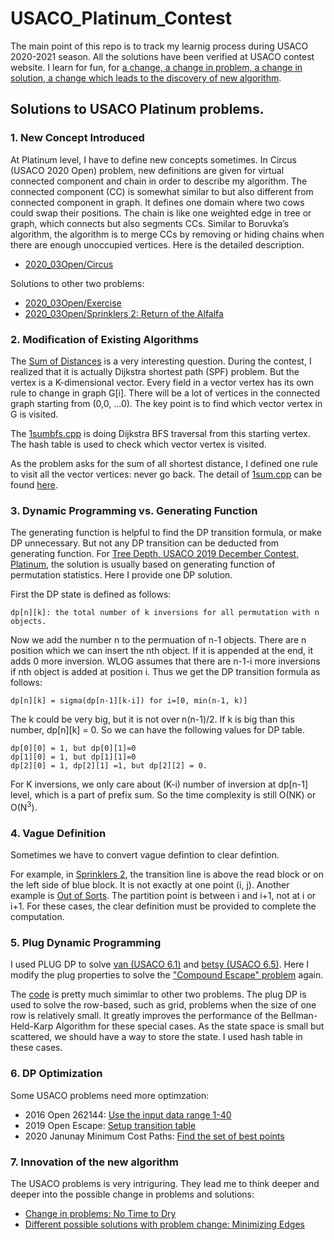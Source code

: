 # USACO_Platinum_Contest

The main point of this repo is to track my learnig process during USACO 2020-2021 season.  All the solutions have been verified at USACO contest website.  I learn for fun, for [a change, a change in problem, a change in solution, a change which leads to the discovery of new algorithm](/USACO_Platinum_Contest#7-innovation-of-the-new-algorithm).
## Solutions to USACO Platinum problems.

### 1. New Concept Introduced

At Platinum level, I have to define new concepts sometimes. In Circus (USACO 2020 Open) problem, new definitions are given for virtual connected component and chain in order to describe my algorithm. The connected component (CC) is somewhat similar to but also different from connected component in graph.  It defines one domain where two cows could swap their positions.  The chain is like one weighted edge in tree or graph, which connects but also segments CCs. Similar to Boruvka’s algorithm, the algorithm is to merge CCs by removing or hiding chains when there are enough unoccupied vertices.  Here is the detailed description.

- [2020_03Open/Circus](/2020_03Open/README.md#3-circus)

Solutions to other two problems:

- [2020_03Open/Exercise](/2020_03Open/README.md#2-exercise)
- [2020_03Open/Sprinklers 2: Return of the Alfalfa](/2020_03Open/README.md#1-sprinklers-2-return-of-the-alfalfa)

### 2. Modification of Existing Algorithms

The [Sum of Distances](http://usaco.org/index.php?page=viewproblem2&cpid=1092) is a very interesting question.  During the contest, I realized that it is actually Dijkstra shortest path (SPF) problem.  But the vertex is a K-dimensional vector.  Every field in a vector vertex has its own rule to change in graph G[i].  There will be a lot of vertices in the connected graph starting from (0,0, ...0).  The key point is to find which vector vertex in G is visited.

The [1sumbfs.cpp](2021_01Jan/1sumbfs.cpp) is doing Dijkstra BFS traversal from this starting vertex.  The hash table is used to check which vector vertex is visited.

As the problem asks for the sum of all shortest distance, I defined one rule to visit all the vector vertices: never go back.  The detail of [1sum.cpp](2021_01Jan/1sum.cpp) can be found [here](2021_01Jan/README.md#1-sum-of-distances).

### 3. Dynamic Programming vs. Generating Function

The generating function is helpful to find the DP transition formula, or make DP unnecessary.  But not any DP transition can be deducted from generating function. For [Tree Depth, USACO 2019 December Contest, Platinum](http://www.usaco.org/index.php?page=viewproblem2&cpid=974), the solution is usually based on generating function of permutation statistics.  Here I provide one DP solution.

First the DP state is defined as follows:

    dp[n][k]: the total number of k inversions for all permutation with n objects.

Now we add the number n to the permuation of n-1 objects.  There are n position which we can insert the nth object.  If it is appended at the end, it adds 0 more inversion.  WLOG assumes that there are n-1-i more inversions if nth object is added at position i.  Thus we get the DP transition formula as follows:

    dp[n][k] = sigma(dp[n-1][k-i]) for i=[0, min(n-1, k)]

The k could be very big, but it is not over n(n-1)/2.  If k is big than this number, dp[n][k] = 0.  So we can have the following values for DP table.

    dp[0][0] = 1, but dp[0][1]=0
    dp[1][0] = 1, but dp[1][1]=0
    dp[2][0] = 1, dp[2][1] =1, but dp[2][2] = 0.

For K inversions, we only care about (K-i) number of inversion at dp[n-1] level, which is a part of prefix sum.  So the time complexity is still O(NK) or O(N<sup>3</sup>).

### 4. Vague Definition

Sometimes we have to convert vague defintion to clear defintion.

For example, in [Sprinklers 2](2020_03Open/sprinklers.cpp), the transition line is above the read block or on the left side of blue block. It is not exactly at one point (i, j).  Another example is [Out of Sorts](2018_03Open/sort.cpp).  The partition point is between i and i+1, not at i or i+1. For these cases, the clear definition must be provided to complete the computation.


### 5. Plug Dynamic Programming

I used PLUG DP to solve [van (USACO 6.1)](https://github.com/ZeroNerodaHero/USACO-Training-Gateway/blob/master/6.1/van.cpp) and [betsy (USACO 6.5)](https://github.com/ZeroNerodaHero/USACO-Training-Gateway/blob/master/6.5/betsy.cpp).  Here I modify the plug properties to solve the ["Compound Escape" problem](2019_03Open#2-compound-escape) again.

The [code](2019_03Open/escapeplug.cpp) is pretty much simimlar to other two problems.  The plug DP is used to solve the row-based, such as grid, problems when the size of one row is relatively small.  It greatly improves the performance of the Bellman-Held-Karp Algorithm for these special cases.  As the state space is small but scattered, we should have a way to store the state.  I used hash table in these cases.


### 6. DP Optimization

Some USACO problems need more optimzation:

- 2016 Open 262144: [Use the input data range 1-40](/2016_03Open#1-262144)
- 2019 Open Escape: [Setup transition table](/2019_03Open#2-compound-escape)
- 2020 Janunay Minimum Cost Paths: [Find the set of best points](/2021_01Jan#2-minimum-cost-paths)

### 7. Innovation of the new algorithm

The USACO problems is very intriguring.  They lead me to think deeper and deeper into the possible change in problems and solutions:

- [Change in problems: No Time to Dry](/2021_02Feb/CHANGE.md#1-no-time-to-dry)
- [Different possible solutions with problem change: Minimizing Edges](/2021_02Feb/CHANGE.md#2-minimizing-edges)

